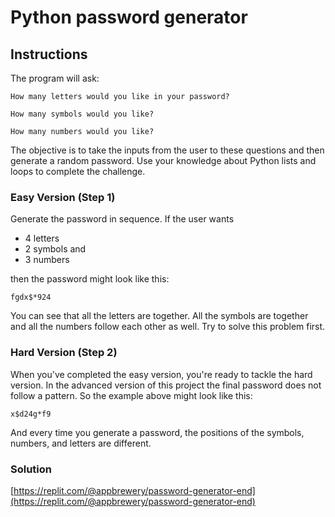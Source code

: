 # Python password generator

## Instructions

The program will ask:

```
How many letters would you like in your password?
```

```
How many symbols would you like?
```

```
How many numbers would you like?
```

The objective is to take the inputs from the user to these questions and then generate a random password. Use your knowledge about Python lists and loops to complete the challenge.

### Easy Version (Step 1)

Generate the password in sequence. If the user wants
* 4 letters
* 2 symbols and
* 3 numbers

then the password might look like this:

```
fgdx$*924
```

You can see that all the letters are together. All the symbols are together and all the numbers follow each other as well. Try to solve this problem first.

### Hard Version (Step 2)

When you've completed the easy version, you're ready to tackle the hard version. In the advanced version of this project the final password does not follow a pattern. So the example above might look like this:

```
x$d24g*f9
```

And every time you generate a password, the positions of the symbols, numbers, and letters are different.

### Solution

[https://replit.com/@appbrewery/password-generator-end](https://replit.com/@appbrewery/password-generator-end)
